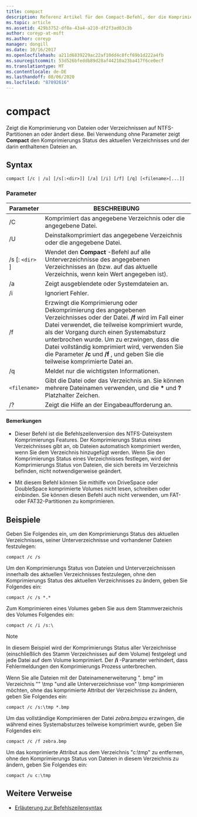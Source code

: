 ```yaml
---
title: compact
description: Referenz Artikel für den Compact-Befehl, der die Komprimierung von Dateien oder Verzeichnissen auf NTFS-Partitionen anzeigt oder ändert.
ms.topic: article
ms.assetid: 429b3752-df0a-43a4-a210-df2f3ad03c3b
author: coreyp-at-msft
ms.author: coreyp
manager: dongill
ms.date: 10/16/2017
ms.openlocfilehash: a211d6839229ac22af10dd4c8fcf69b1d222a4fb
ms.sourcegitcommit: 53d526bfeddb89d28af44210a23ba417f6ce0ecf
ms.translationtype: MT
ms.contentlocale: de-DE
ms.lasthandoff: 08/06/2020
ms.locfileid: "87892616"
---
```

# <a name="compact"></a>compact

Zeigt die Komprimierung von Dateien oder Verzeichnissen auf NTFS-Partitionen an oder ändert diese. Bei Verwendung ohne Parameter zeigt **Compact** den Komprimierungs Status des aktuellen Verzeichnisses und der darin enthaltenen Dateien an.

## <a name="syntax"></a>Syntax

```
compact [/c | /u] [/s[:<dir>]] [/a] [/i] [/f] [/q] [<filename>[...]]
```

### <a name="parameters"></a>Parameter

| Parameter | BESCHREIBUNG |
| --------- | ----------- |
| /C | Komprimiert das angegebene Verzeichnis oder die angegebene Datei. |
| /U | Deinstalkomprimiert das angegebene Verzeichnis oder die angegebene Datei. |
| /s [: `<dir>` ] | Wendet den **Compact** -Befehl auf alle Unterverzeichnisse des angegebenen Verzeichnisses an (bzw. auf das aktuelle Verzeichnis, wenn kein Wert angegeben ist). |
| /a | Zeigt ausgeblendete oder Systemdateien an. |
| /i | Ignoriert Fehler. |
| /f | Erzwingt die Komprimierung oder Dekomprimierung des angegebenen Verzeichnisses oder der Datei. **/f** wird im Fall einer Datei verwendet, die teilweise komprimiert wurde, als der Vorgang durch einen Systemabsturz unterbrochen wurde. Um zu erzwingen, dass die Datei vollständig komprimiert wird, verwenden Sie die Parameter **/c** und **/f** , und geben Sie die teilweise komprimierte Datei an. |
| /q | Meldet nur die wichtigsten Informationen. |
| `<filename>` | Gibt die Datei oder das Verzeichnis an. Sie können mehrere Dateinamen verwenden, und die **&#42;** und **?** Platzhalter Zeichen. |
| /? | Zeigt die Hilfe an der Eingabeaufforderung an. |

#### <a name="remarks"></a>Bemerkungen

- Dieser Befehl ist die Befehlszeilenversion des NTFS-Dateisystem Komprimierungs Features. Der Komprimierungs Status eines Verzeichnisses gibt an, ob Dateien automatisch komprimiert werden, wenn Sie dem Verzeichnis hinzugefügt werden. Wenn Sie den Komprimierungs Status eines Verzeichnisses festlegen, wird der Komprimierungs Status von Dateien, die sich bereits im Verzeichnis befinden, nicht notwendigerweise geändert.

- Mit diesem Befehl können Sie mithilfe von DriveSpace oder DoubleSpace komprimierte Volumes nicht lesen, schreiben oder einbinden. Sie können diesen Befehl auch nicht verwenden, um FAT-oder FAT32-Partitionen zu komprimieren.

## <a name="examples"></a>Beispiele

Geben Sie Folgendes ein, um den Komprimierungs Status des aktuellen Verzeichnisses, seiner Unterverzeichnisse und vorhandener Dateien festzulegen:

```
compact /c /s
```

Um den Komprimierungs Status von Dateien und Unterverzeichnissen innerhalb des aktuellen Verzeichnisses festzulegen, ohne den Komprimierungs Status des aktuellen Verzeichnisses zu ändern, geben Sie Folgendes ein:

```
compact /c /s *.*
```

Zum Komprimieren eines Volumes geben Sie aus dem Stammverzeichnis des Volumes Folgendes ein:

```
compact /c /i /s:\
```

> [!NOTE]
> In diesem Beispiel wird der Komprimierungs Status aller Verzeichnisse (einschließlich des Stamm Verzeichnisses auf dem Volume) festgelegt und jede Datei auf dem Volume komprimiert. Der **/i** -Parameter verhindert, dass Fehlermeldungen den Komprimierungs Prozess unterbrechen.

Wenn Sie alle Dateien mit der Dateinamenerweiterung ". bmp" im Verzeichnis "" \tmp "und alle Unterverzeichnisse von" \tmp komprimieren möchten, ohne das komprimierte Attribut der Verzeichnisse zu ändern, geben Sie Folgendes ein:

```
compact /c /s:\tmp *.bmp
```

Um das vollständige Komprimieren der Datei *zebra.bmp*zu erzwingen, die während eines Systemabsturzes teilweise komprimiert wurde, geben Sie Folgendes ein:

```
compact /c /f zebra.bmp
```

Um das komprimierte Attribut aus dem Verzeichnis "c:\tmp" zu entfernen, ohne den Komprimierungs Status von Dateien in diesem Verzeichnis zu ändern, geben Sie Folgendes ein:

```
compact /u c:\tmp
```

## <a name="additional-references"></a>Weitere Verweise

- [Erläuterung zur Befehlszeilensyntax](command-line-syntax-key.md)